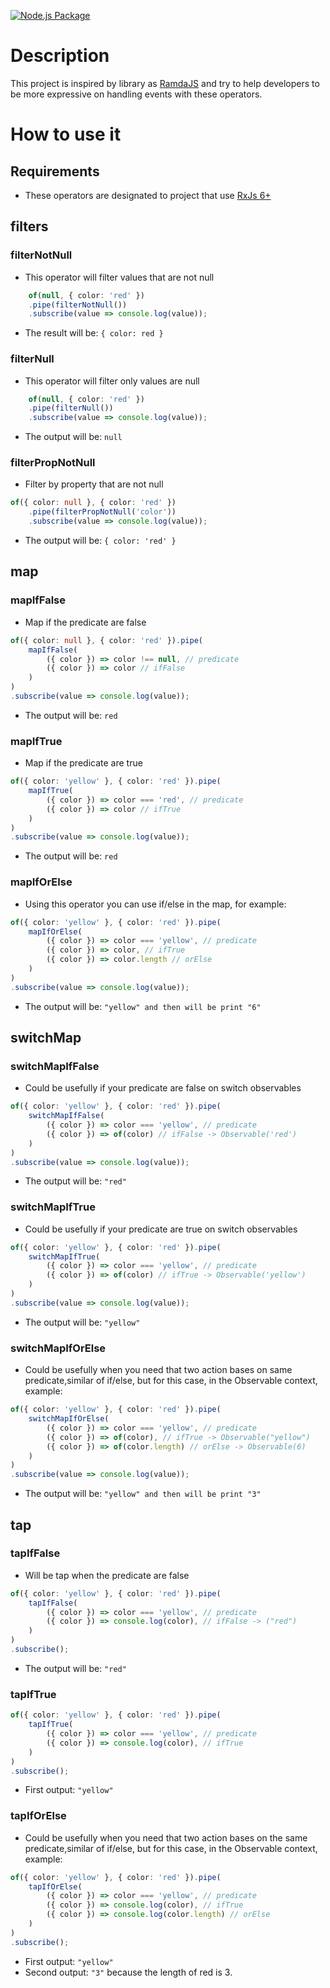 [![Node.js Package](https://github.com/lhenriquegomescamilo/rxjs-custom-operators/actions/workflows/npm-publish.yml/badge.svg?branch=master)](https://github.com/lhenriquegomescamilo/rxjs-custom-operators/actions/workflows/npm-publish.yml)

# Description

This project is inspired by library as [RamdaJS](https://ramdajs.com) and try to help developers to be more expressive
on handling events with these operators.

# How to use it

## Requirements

* These operators are designated to project that use [RxJs 6+](https://rxjs.dev/)

## filters

### filterNotNull

* This operator will filter values that are not null

```ts
    of(null, { color: 'red' })
    .pipe(filterNotNull())
    .subscribe(value => console.log(value));
```

* The result will be: `{ color: red } `

### filterNull

* This operator will filter only values are null

```ts
    of(null, { color: 'red' })
    .pipe(filterNull())
    .subscribe(value => console.log(value));
```

* The output will be: `null`

### filterPropNotNull

* Filter by property that are not null

```ts
of({ color: null }, { color: 'red' })
    .pipe(filterPropNotNull('color'))
    .subscribe(value => console.log(value));
```

* The output will be: `{ color: 'red' }`

## map

### mapIfFalse

* Map if the predicate are false

```ts
of({ color: null }, { color: 'red' }).pipe(
    mapIfFalse(
        ({ color }) => color !== null, // predicate 
        ({ color }) => color // ifFalse
    )
)
.subscribe(value => console.log(value));
```

* The output will be: `red`

### mapIfTrue

* Map if the predicate are true

```ts
of({ color: 'yellow' }, { color: 'red' }).pipe(
    mapIfTrue(
        ({ color }) => color === 'red', // predicate 
        ({ color }) => color // ifTrue
    )
)
.subscribe(value => console.log(value));
```

* The output will be: `red`

### mapIfOrElse

* Using this operator you can use if/else in the map, for example:

```ts
of({ color: 'yellow' }, { color: 'red' }).pipe(
    mapIfOrElse(
        ({ color }) => color === 'yellow', // predicate
        ({ color }) => color, // ifTrue
        ({ color }) => color.length // orElse
    )
)
.subscribe(value => console.log(value));
```

* The output will be: `"yellow" and then will be print "6" `

## switchMap

### switchMapIfFalse

* Could be usefully if your predicate are false on switch observables

```ts
of({ color: 'yellow' }, { color: 'red' }).pipe(
    switchMapIfFalse(
        ({ color }) => color === 'yellow', // predicate
        ({ color }) => of(color) // ifFalse -> Observable('red')
    )
)
.subscribe(value => console.log(value));
```

* The output will be: `"red"`

### switchMapIfTrue

* Could be usefully if your predicate are true on switch observables

```ts
of({ color: 'yellow' }, { color: 'red' }).pipe(
    switchMapIfTrue(
        ({ color }) => color === 'yellow', // predicate
        ({ color }) => of(color) // ifTrue -> Observable('yellow')
    )
)
.subscribe(value => console.log(value));
```

* The output will be: `"yellow"`

### switchMapIfOrElse

* Could be usefully when you need that two action bases on same predicate,similar of if/else, but for this case, in the
  Observable context, example:

```ts
of({ color: 'yellow' }, { color: 'red' }).pipe(
    switchMapIfOrElse(
        ({ color }) => color === 'yellow', // predicate
        ({ color }) => of(color), // ifTrue -> Observable("yellow")
        ({ color }) => of(color.length) // orElse -> Observable(6)
    )
)
.subscribe(value => console.log(value));
```

* The output will be: `"yellow" and then will be print "3" `

## tap

### tapIfFalse

* Will be tap when the predicate are false

```ts
of({ color: 'yellow' }, { color: 'red' }).pipe(
    tapIfFalse(
        ({ color }) => color === 'yellow', // predicate
        ({ color }) => console.log(color), // ifFalse -> ("red")
    )
)
.subscribe();
```

* The output will be: `"red"`

### tapIfTrue

```ts
of({ color: 'yellow' }, { color: 'red' }).pipe(
    tapIfTrue(
        ({ color }) => color === 'yellow', // predicate
        ({ color }) => console.log(color), // ifTrue
    )
)
.subscribe();
```

* First output: `"yellow"`

### tapIfOrElse

* Could be usefully when you need that two action bases on the same predicate,similar of if/else, but for this case, in
  the Observable context, example:

```ts
of({ color: 'yellow' }, { color: 'red' }).pipe(
    tapIfOrElse(
        ({ color }) => color === 'yellow', // predicate
        ({ color }) => console.log(color), // ifTrue 
        ({ color }) => console.log(color.length) // orElse
    )
)
.subscribe();
```

* First output: `"yellow"`
* Second output: `"3"` because the length of red is 3. 


 
